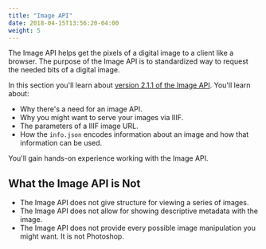 ```yaml
---
title: "Image API"
date: 2018-04-15T13:56:20-04:00
weight: 5
---
```


The Image API helps get the pixels of a digital image to a client like a browser. The purpose of the Image API is to standardized way to request the needed bits of a digital image.

In this section you'll learn about [version 2.1.1 of the Image API](http://iiif.io/api/image/2.1/). You'll learn about:

- Why there's a need for an image API.
- Why you might want to serve your images via IIIF.
- The parameters of a IIIF image URL.
- How the `info.json` encodes information about an image and how that information can be used.

You'll gain hands-on experience working with the Image API.

<!-- #backlog:460 What other learning objectives? -->

## What the Image API is Not

- The Image API does not give structure for viewing a series of images.
- The Image API does not allow for showing descriptive metadata with the image.
- The Image API does not provide every possible image manipulation you might want. It is not Photoshop.
<!-- #backlog:310 Any other things we might want to say about what the Image API is not? -->

